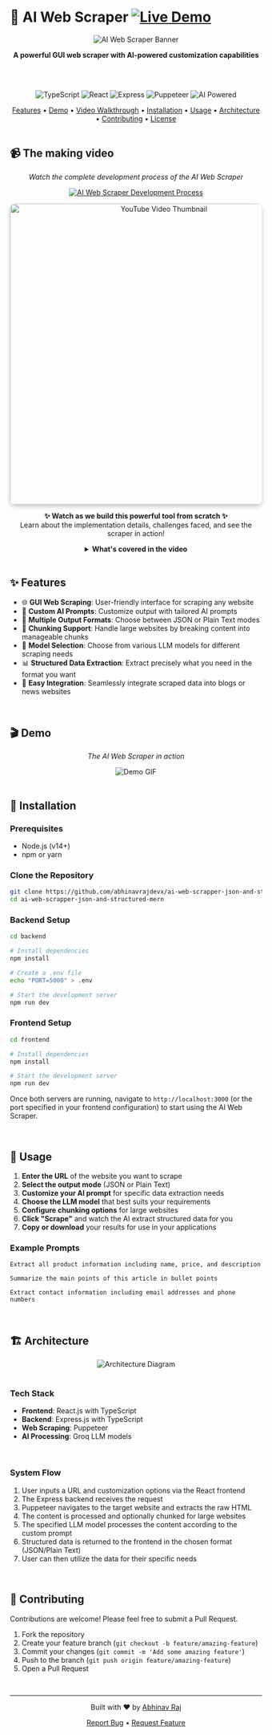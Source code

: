 # 🤖 AI Web Scraper  <a href="https://aiwebscraper.abhinavraj.tech/" target="_blank"><img src="https://img.shields.io/badge/Live_Demo-000000?style=for-the-badge&logo=vercel&logoColor=white" alt="Live Demo" /></a> 

<div align="center">
  <img src="https://i.imgur.com/qRDDitc.png" alt="AI Web Scraper Banner" />
  
  <p align="center">
    <b>A powerful GUI web scraper with AI-powered customization capabilities</b>
  </p>
<br/>



  <br/>
  <p align="center">
    <img src="https://img.shields.io/badge/TypeScript-007ACC?style=for-the-badge&logo=typescript&logoColor=white" alt="TypeScript" />
    <img src="https://img.shields.io/badge/React-20232A?style=for-the-badge&logo=react&logoColor=61DAFB" alt="React" />
    <img src="https://img.shields.io/badge/Express-000000?style=for-the-badge&logo=express&logoColor=white" alt="Express" />
    <img src="https://img.shields.io/badge/Puppeteer-40B5A4?style=for-the-badge&logo=puppeteer&logoColor=white" alt="Puppeteer" />
    <img src="https://img.shields.io/badge/AI_Powered-FF6F00?style=for-the-badge&logo=ai&logoColor=white" alt="AI Powered" />
  </p>
</div>

<div align="center">
  <a href="#-features">Features</a> •
  <a href="#-demo">Demo</a> •
  <a href="#-video-walkthrough">Video Walkthrough</a> •
  <a href="#-installation">Installation</a> •
  <a href="#-usage">Usage</a> •
  <a href="#-architecture">Architecture</a> •
  <a href="#-contributing">Contributing</a> •
  <a href="#-license">License</a>
</div>

<br/>

## 📹 The making video

<div align="center">
  <p><i>Watch the complete development process of the AI Web Scraper</i></p>
  
  [![AI Web Scraper Development Process](https://img.shields.io/badge/YouTube-FF0000?style=for-the-badge&logo=youtube&logoColor=white)](https://youtu.be/your-video-id-here)
  
  <p>
    <a href="[https://youtu.be/your-video-id-here](https://youtu.be/WqJ31zFBTBU)">
      <img src="https://i.imgur.com/OismJvl.png" alt="YouTube Video Thumbnail" width="600px" style="border-radius: 10px; box-shadow: 0 4px 8px rgba(0, 0, 0, 0.2);" />
    </a>
  </p>
  
  <p>
    <b>✨ Watch as we build this powerful tool from scratch ✨</b><br>
    Learn about the implementation details, challenges faced, and see the scraper in action!
  </p>
  
  <details>
    <summary><b>What's covered in the video</b></summary>
    <ul>
      <li>🔧 Setting up the development environment</li>
      <li>⚙️ Configuring Puppeteer for web scraping</li>
      <li>🧠 Integrating AI models for smart content extraction</li>
      <li>🎨 Building the responsive React UI</li>
      <li>🔄 Handling data processing and transformation</li>
      <li>🚀 Performance optimization techniques</li>
    </ul>
  </details>
</div>

<br/>

## ✨ Features

- 🌐 **GUI Web Scraping**: User-friendly interface for scraping any website
- 🤖 **Custom AI Prompts**: Customize output with tailored AI prompts
- 🔄 **Multiple Output Formats**: Choose between JSON or Plain Text modes
- 🧩 **Chunking Support**: Handle large websites by breaking content into manageable chunks
- 🚀 **Model Selection**: Choose from various LLM models for different scraping needs
- 📊 **Structured Data Extraction**: Extract precisely what you need in the format you want
- 🔌 **Easy Integration**: Seamlessly integrate scraped data into blogs or news websites

<br/>

## 🎬 Demo

<div align="center">
  <p><i>The AI Web Scraper in action</i></p>
  <img src="https://i.imgur.com/cRac0Sr.gif" alt="Demo GIF" />
</div>

<br/>

## 🚀 Installation

### Prerequisites

- Node.js (v14+)
- npm or yarn

### Clone the Repository

```bash
git clone https://github.com/abhinavrajdevx/ai-web-scrapper-json-and-structured-mern.git
cd ai-web-scrapper-json-and-structured-mern
```

### Backend Setup

```bash
cd backend

# Install dependencies
npm install

# Create a .env file
echo "PORT=5000" > .env

# Start the development server
npm run dev
```

### Frontend Setup

```bash
cd frontend

# Install dependencies
npm install

# Start the development server
npm run dev
```

Once both servers are running, navigate to `http://localhost:3000` (or the port specified in your frontend configuration) to start using the AI Web Scraper.

<br/>

## 📖 Usage

1. **Enter the URL** of the website you want to scrape
2. **Select the output mode** (JSON or Plain Text)
3. **Customize your AI prompt** for specific data extraction needs
4. **Choose the LLM model** that best suits your requirements
5. **Configure chunking options** for large websites
6. **Click "Scrape"** and watch the AI extract structured data for you
7. **Copy or download** your results for use in your applications

### Example Prompts

```
Extract all product information including name, price, and description
```

```
Summarize the main points of this article in bullet points
```

```
Extract contact information including email addresses and phone numbers
```

<br/>

## 🏗️ Architecture

<div align="center">
  <img src="https://i.imgur.com/ydtw0pL.png" alt="Architecture Diagram" />
</div>

<br/>

### Tech Stack

- **Frontend**: React.js with TypeScript
- **Backend**: Express.js with TypeScript
- **Web Scraping**: Puppeteer
- **AI Processing**: Groq LLM models

<br/>

### System Flow

1. User inputs a URL and customization options via the React frontend
2. The Express backend receives the request
3. Puppeteer navigates to the target website and extracts the raw HTML
4. The content is processed and optionally chunked for large websites
5. The specified LLM model processes the content according to the custom prompt
6. Structured data is returned to the frontend in the chosen format (JSON/Plain Text)
7. User can then utilize the data for their specific needs

<br/>

## 👥 Contributing

Contributions are welcome! Please feel free to submit a Pull Request.

1. Fork the repository
2. Create your feature branch (`git checkout -b feature/amazing-feature`)
3. Commit your changes (`git commit -m 'Add some amazing feature'`)
4. Push to the branch (`git push origin feature/amazing-feature`)
5. Open a Pull Request

<br/>

---

<div align="center">
  <p>Built with ❤️ by <a href="https://github.com/abhinavrajdevx">Abhinav Raj</a></p>
  <p>
    <a href="https://github.com/abhinavrajdevx/ai-web-scrapper-json-and-structured-mern/issues">Report Bug</a> •
    <a href="https://github.com/abhinavrajdevx/ai-web-scrapper-json-and-structured-mern/issues">Request Feature</a>
  </p>
</div>
